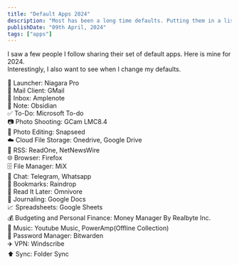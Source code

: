 ```yaml
---
title: "Default Apps 2024"
description: "Most has been a long time defaults. Putting them in a list shows how many apps we need even for basic tasks."
publishDate: "09th April, 2024"
tags: ["apps"]
---
```


I saw a few people I follow sharing their set of default apps. Here is mine for 2024. <br>
Interestingly, I also want to see when I change my defaults. <br>

🚀 Launcher: Niagara Pro<br>
📨 Mail Client: GMail<br>
📝 Inbox: Amplenote<br>
📒 Note: Obsidian<br>
✅ To-Do: Microsoft To-do<br>
📷 Photo Shooting: GCam LMC8.4<br>
🎨 Photo Editing: Snapseed<br>
☁️ Cloud File Storage: Onedrive, Google Drive<br>
📖 RSS: ReadOne, NetNewsWire<br>
🌐 Browser: Firefox<br>
🗄️ File Manager: MiX<br>
💬 Chat: Telegram, Whatsapp<br>
🔖 Bookmarks: Raindrop<br>
📑 Read It Later: Omnivore<br>
📜 Journaling: Google Docs<br>
📈 Spreadsheets: Google Sheets<br>
💰 Budgeting and Personal Finance: Money Manager By Realbyte Inc.<br>
🎵 Music: Youtube Music, PowerAmp(Offline Collection)<br>
🔐 Password Manager: Bitwarden<br>
✈️ VPN: Windscribe<br>
⬆️ Sync: Folder Sync<br>
